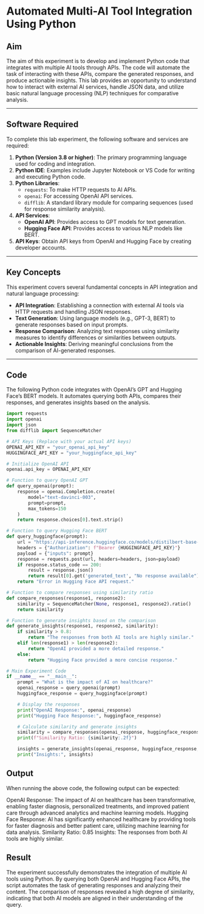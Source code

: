 # Automated Multi-AI Tool Integration Using Python

## Aim
The aim of this experiment is to develop and implement Python code that integrates with multiple AI tools through APIs. The code will automate the task of interacting with these APIs, compare the generated responses, and produce actionable insights. This lab provides an opportunity to understand how to interact with external AI services, handle JSON data, and utilize basic natural language processing (NLP) techniques for comparative analysis.

---

## Software Required
To complete this lab experiment, the following software and services are required:

1. **Python (Version 3.8 or higher)**: The primary programming language used for coding and integration.
2. **Python IDE**: Examples include Jupyter Notebook or VS Code for writing and executing Python code.
3. **Python Libraries**:
   - `requests`: To make HTTP requests to AI APIs.
   - `openai`: For accessing OpenAI API services.
   - `difflib`: A standard library module for comparing sequences (used for response similarity analysis).
4. **API Services**:
   - **OpenAI API**: Provides access to GPT models for text generation.
   - **Hugging Face API**: Provides access to various NLP models like BERT.
5. **API Keys**: Obtain API keys from OpenAI and Hugging Face by creating developer accounts.

---

## Key Concepts
This experiment covers several fundamental concepts in API integration and natural language processing:

- **API Integration**: Establishing a connection with external AI tools via HTTP requests and handling JSON responses.
- **Text Generation**: Using language models (e.g., GPT-3, BERT) to generate responses based on input prompts.
- **Response Comparison**: Analyzing text responses using similarity measures to identify differences or similarities between outputs.
- **Actionable Insights**: Deriving meaningful conclusions from the comparison of AI-generated responses.

---

## Code
The following Python code integrates with OpenAI’s GPT and Hugging Face’s BERT models. It automates querying both APIs, compares their responses, and generates insights based on the analysis.

```python
import requests
import openai
import json
from difflib import SequenceMatcher

# API Keys (Replace with your actual API keys)
OPENAI_API_KEY = "your_openai_api_key"
HUGGINGFACE_API_KEY = "your_huggingface_api_key"

# Initialize OpenAI API
openai.api_key = OPENAI_API_KEY

# Function to query OpenAI GPT
def query_openai(prompt):
    response = openai.Completion.create(
        model="text-davinci-003",
        prompt=prompt,
        max_tokens=150
    )
    return response.choices[0].text.strip()

# Function to query Hugging Face BERT
def query_huggingface(prompt):
    url = "https://api-inference.huggingface.co/models/distilbert-base-uncased"
    headers = {"Authorization": f"Bearer {HUGGINGFACE_API_KEY}"}
    payload = {"inputs": prompt}
    response = requests.post(url, headers=headers, json=payload)
    if response.status_code == 200:
        result = response.json()
        return result[0].get('generated_text', "No response available")
    return "Error in Hugging Face API request."

# Function to compare responses using similarity ratio
def compare_responses(response1, response2):
    similarity = SequenceMatcher(None, response1, response2).ratio()
    return similarity

# Function to generate insights based on the comparison
def generate_insights(response1, response2, similarity):
    if similarity > 0.8:
        return "The responses from both AI tools are highly similar."
    elif len(response1) > len(response2):
        return "OpenAI provided a more detailed response."
    else:
        return "Hugging Face provided a more concise response."

# Main Experiment Code
if __name__ == "__main__":
    prompt = "What is the impact of AI on healthcare?"
    openai_response = query_openai(prompt)
    huggingface_response = query_huggingface(prompt)

    # Display the responses
    print("OpenAI Response:", openai_response)
    print("Hugging Face Response:", huggingface_response)

    # Calculate similarity and generate insights
    similarity = compare_responses(openai_response, huggingface_response)
    print(f"Similarity Ratio: {similarity:.2f}")

    insights = generate_insights(openai_response, huggingface_response, similarity)
    print("Insights:", insights)
```
## Output
When running the above code, the following output can be expected:

OpenAI Response: The impact of AI on healthcare has been transformative, enabling faster diagnosis, personalized treatments, and improved patient care through advanced analytics and machine learning models.
Hugging Face Response: AI has significantly enhanced healthcare by providing tools for faster diagnosis and better patient care, utilizing machine learning for data analysis.
Similarity Ratio: 0.85
Insights: The responses from both AI tools are highly similar.
## Result
The experiment successfully demonstrates the integration of multiple AI tools using Python. By querying both OpenAI and Hugging Face APIs, the script automates the task of generating responses and analyzing their content. The comparison of responses revealed a high degree of similarity, indicating that both AI models are aligned in their understanding of the query.


